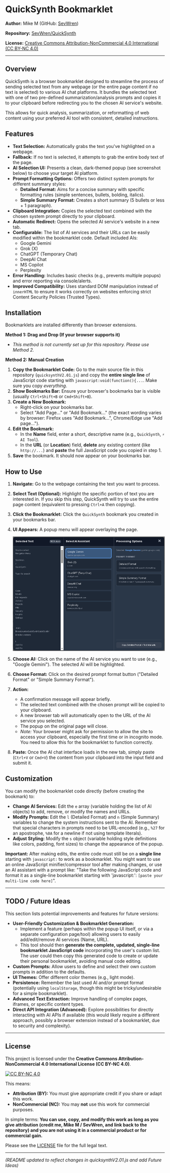# QuickSynth Bookmarklet

**Author:** Mike M (GitHub: [SevWren](https://github.com/SevWren))

**Repository:** [SevWren/QuickSynth](https://github.com/SevWren/QuickSynth)

**License:** [Creative Commons Attribution-NonCommercial 4.0 International (CC BY-NC 4.0)](https://github.com/SevWren/QuickSynth/blob/main/LICENSE)

---

## Overview

QuickSynth is a browser bookmarklet designed to streamline the process of sending selected text from any webpage (or the entire page content if no text is selected) to various AI chat platforms. It bundles the selected text with one of two pre-defined summarization/analysis prompts and copies it to your clipboard before redirecting you to the chosen AI service's website.

This allows for quick analysis, summarization, or reformatting of web content using your preferred AI tool with consistent, detailed instructions.

## Features

*   **Text Selection:** Automatically grabs the text you've highlighted on a webpage.
*   **Fallback:** If no text is selected, it attempts to grab the entire body text of the page.
*   **AI Selection UI:** Presents a clean, dark-themed popup (see screenshot below) to choose your target AI platform.
*   **Prompt Formatting Options:** Offers two distinct system prompts for different summary styles:
    *   **Detailed Format:** Aims for a concise summary with specific formatting rules (simple sentences, bullets, bolding, italics).
    *   **Simple Summary Format:** Creates a short summary (5 bullets or less + 1 paragraph).
*   **Clipboard Integration:** Copies the selected text combined with the chosen system prompt directly to your clipboard.
*   **Automatic Redirect:** Opens the selected AI service's website in a new tab.
*   **Configurable:** The list of AI services and their URLs can be easily modified within the bookmarklet code. Default included AIs:
    *   Google Gemini
    *   Grok (X)
    *   ChatGPT (Temporary Chat)
    *   DeepAI Chat
    *   MS Copilot
    *   Perplexity
*   **Error Handling:** Includes basic checks (e.g., prevents multiple popups) and error reporting via console/alerts.
*   **Improved Compatibility:** Uses standard DOM manipulation instead of `innerHTML` to ensure it works correctly on websites enforcing strict Content Security Policies (Trusted Types).

## Installation

Bookmarklets are installed differently than browser extensions.

**Method 1: Drag and Drop (If your browser supports it)**

*   *This method is not currently set up for this repository. Please use Method 2.*

**Method 2: Manual Creation**

1.  **Copy the Bookmarklet Code:** Go to the main source file in this repository (`quicksynthV2.01.js`) and copy the **entire single line** of JavaScript code starting with `javascript:void(function(){...`. Make sure you copy *everything*.
2.  **Show Bookmarks Bar:** Ensure your browser's bookmarks bar is visible (usually `Ctrl+Shift+B` or `Cmd+Shift+B`).
3.  **Create a New Bookmark:**
    *   Right-click on your bookmarks bar.
    *   Select "Add Page..." or "Add Bookmark..." (the exact wording varies by browser: Firefox uses "Add Bookmark...", Chrome/Edge use "Add page...").
4.  **Edit the Bookmark:**
    *   In the **Name** field, enter a short, descriptive name (e.g., `QuickSynth`, `⚡️ AI Tool`).
    *   In the **URL** (or **Location**) field, **delete** any existing content (like `http://...`) and **paste** the full JavaScript code you copied in step 1.
5.  **Save** the bookmark. It should now appear on your bookmarks bar.

## How to Use

1.  **Navigate:** Go to the webpage containing the text you want to process.
2.  **Select Text (Optional):** Highlight the specific portion of text you are interested in. If you skip this step, QuickSynth will try to use the entire page content (equivalent to pressing `Ctrl+A` then copying).
3.  **Click the Bookmarklet:** Click the `QuickSynth` bookmark you created in your bookmarks bar.
4.  **UI Appears:** A popup menu will appear overlaying the page.

    ![QuickSynth AI Selector Popup](Assets/popup.png)

5.  **Choose AI:** Click on the name of the AI service you want to use (e.g., "Google Gemini"). The selected AI will be highlighted.
6.  **Choose Format:** Click on the desired prompt format button ("Detailed Format" or "Simple Summary Format").
7.  **Action:**
    *   A confirmation message will appear briefly.
    *   The selected text combined with the chosen prompt will be copied to your clipboard.
    *   A new browser tab will automatically open to the URL of the AI service you selected.
    *   The popup on the original page will close.
    *   *Note:* Your browser might ask for permission to allow the site to access your clipboard, especially the first time or in incognito mode. You need to allow this for the bookmarklet to function correctly.
8.  **Paste:** Once the AI chat interface loads in the new tab, simply paste (`Ctrl+V` or `Cmd+V`) the content from your clipboard into the input field and submit it.

## Customization

You can modify the bookmarklet code directly (before creating the bookmark) to:

*   **Change AI Services:** Edit the `e` array (variable holding the list of AI objects) to add, remove, or modify the names and URLs.
*   **Modify Prompts:** Edit the `l` (Detailed Format) and `n` (Simple Summary) variables to change the system instructions sent to the AI. Remember that special characters in prompts need to be URL-encoded (e.g., `%27` for an apostrophe, `%0A` for a newline if not using template literals).
*   **Adjust Styling:** Modify the `s` object (variable holding style definitions like colors, padding, font sizes) to change the appearance of the popup.

**Important:** After making edits, the entire code must still be on a **single line** starting with `javascript:` to work as a bookmarklet. You might want to use an online JavaScript minifier/compressor tool after making changes, or use an AI assistant with a prompt like: "Take the following JavaScript code and format it as a single-line bookmarklet starting with 'javascript:': ```[paste your multi-line code here]```".

---

## TODO / Future Ideas

This section lists potential improvements and features for future versions:

*   **User-Friendly Customization & Bookmarklet Generation:**
    *   Implement a feature (perhaps within the popup UI itself, or via a separate configuration page/tool) allowing users to easily add/edit/remove AI services (Name, URL).
    *   This tool should then **generate the complete, updated, single-line bookmarklet JavaScript code** incorporating the user's custom list. The user could then copy this generated code to create or update their personal bookmarklet, avoiding manual code editing.
*   **Custom Prompts:** Allow users to define and select their own custom prompts in addition to the defaults.
*   **UI Themes:** Offer different color themes (e.g., light mode).
*   **Persistence:** Remember the last used AI and/or prompt format (potentially using `localStorage`, though this might be tricky/undesirable for a simple bookmarklet).
*   **Advanced Text Extraction:** Improve handling of complex pages, iframes, or specific content types.
*   **Direct API Integration (Advanced):** Explore possibilities for directly interacting with AI APIs if available (this would likely require a different approach, possibly a browser extension instead of a bookmarklet, due to security and complexity).

---

## License

This project is licensed under the **Creative Commons Attribution-NonCommercial 4.0 International License (CC BY-NC 4.0)**.

[![CC BY-NC 4.0][cc-by-nc-shield]][cc-by-nc]

This means:

*   **Attribution (BY):** You must give appropriate credit if you share or adapt this work.
*   **NonCommercial (NC):** You may **not** use this work for commercial purposes.

In simple terms: **You can use, copy, and modify this work as long as you give attribution (credit me, Mike M / SevWren, and link back to the repository) and you are not using it in a commercial product or for commercial gain.**

Please see the [LICENSE](https://github.com/SevWren/QuickSynth/blob/main/LICENSE) file for the full legal text.

[cc-by-nc]: https://creativecommons.org/licenses/by-nc/4.0/
[cc-by-nc-shield]: https://licensebuttons.net/l/by-nc/4.0/88x31.png

---

*(README updated to reflect changes in quicksynthV2.01.js and add Future Ideas)*
